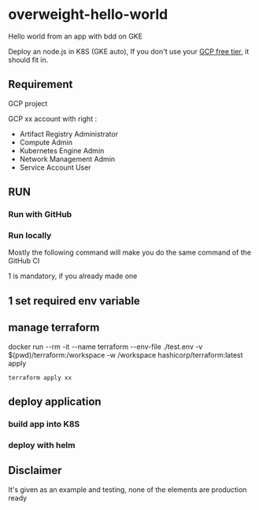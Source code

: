 # overweight-hello-world

Hello world from an app with bdd on GKE

Deploy an node.js in K8S (GKE auto), If you don't use your [GCP free tier](https://cloud.google.com/free/docs/free-cloud-features), it should fit in.


## Requirement

GCP project

GCP xx account with right :
* Artifact Registry Administrator
* Compute Admin
* Kubernetes Engine Admin
* Network Management Admin
* Service Account User






## RUN

### Run with GitHub


### Run locally

Mostly the following command will make you do the same command of the GitHub CI


1 is mandatory, if you already made one

## 1 set required env variable

## manage terraform

docker run --rm -it --name terraform --env-file ./test.env -v $(pwd)/terraform:/workspace -w /workspace hashicorp/terraform:latest apply


``` terraform apply xx ```

## deploy application

### build app into K8S

### deploy with helm

## Disclaimer

It's given as an example and testing, none of the elements are production ready
